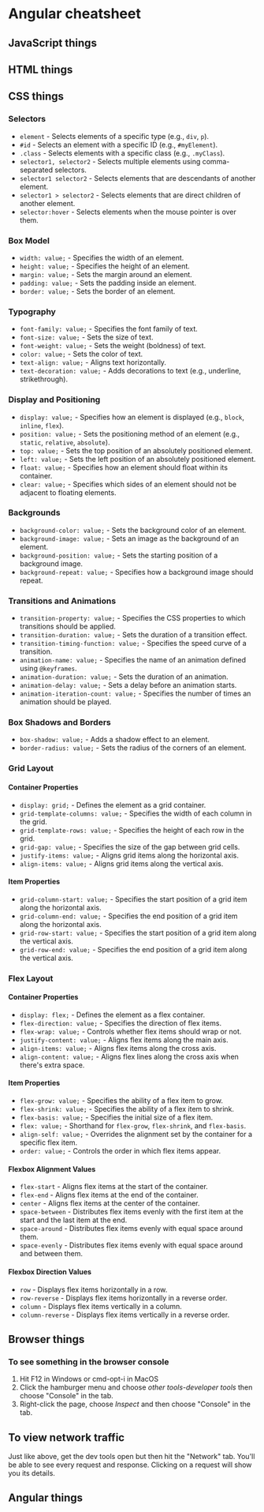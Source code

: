 # Angular cheatsheet

## JavaScript things

## HTML things

## CSS things

### Selectors

- `element` - Selects elements of a specific type (e.g., `div`, `p`).
- `#id` - Selects an element with a specific ID (e.g., `#myElement`).
- `.class` - Selects elements with a specific class (e.g., `.myClass`).
- `selector1, selector2` - Selects multiple elements using comma-separated selectors.
- `selector1 selector2` - Selects elements that are descendants of another element.
- `selector1 > selector2` - Selects elements that are direct children of another element.
- `selector:hover` - Selects elements when the mouse pointer is over them.

### Box Model

- `width: value;` - Specifies the width of an element.
- `height: value;` - Specifies the height of an element.
- `margin: value;` - Sets the margin around an element.
- `padding: value;` - Sets the padding inside an element.
- `border: value;` - Sets the border of an element.

### Typography

- `font-family: value;` - Specifies the font family of text.
- `font-size: value;` - Sets the size of text.
- `font-weight: value;` - Sets the weight (boldness) of text.
- `color: value;` - Sets the color of text.
- `text-align: value;` - Aligns text horizontally.
- `text-decoration: value;` - Adds decorations to text (e.g., underline, strikethrough).

### Display and Positioning

- `display: value;` - Specifies how an element is displayed (e.g., `block`, `inline`, `flex`).
- `position: value;` - Sets the positioning method of an element (e.g., `static`, `relative`, `absolute`).
- `top: value;` - Sets the top position of an absolutely positioned element.
- `left: value;` - Sets the left position of an absolutely positioned element.
- `float: value;` - Specifies how an element should float within its container.
- `clear: value;` - Specifies which sides of an element should not be adjacent to floating elements.

### Backgrounds

- `background-color: value;` - Sets the background color of an element.
- `background-image: value;` - Sets an image as the background of an element.
- `background-position: value;` - Sets the starting position of a background image.
- `background-repeat: value;` - Specifies how a background image should repeat.

### Transitions and Animations

- `transition-property: value;` - Specifies the CSS properties to which transitions should be applied.
- `transition-duration: value;` - Sets the duration of a transition effect.
- `transition-timing-function: value;` - Specifies the speed curve of a transition.
- `animation-name: value;` - Specifies the name of an animation defined using `@keyframes`.
- `animation-duration: value;` - Sets the duration of an animation.
- `animation-delay: value;` - Sets a delay before an animation starts.
- `animation-iteration-count: value;` - Specifies the number of times an animation should be played.

### Box Shadows and Borders

- `box-shadow: value;` - Adds a shadow effect to an element.
- `border-radius: value;` - Sets the radius of the corners of an element.


### Grid Layout

#### Container Properties

- `display: grid;` - Defines the element as a grid container.
- `grid-template-columns: value;` - Specifies the width of each column in the grid.
- `grid-template-rows: value;` - Specifies the height of each row in the grid.
- `grid-gap: value;` - Specifies the size of the gap between grid cells.
- `justify-items: value;` - Aligns grid items along the horizontal axis.
- `align-items: value;` - Aligns grid items along the vertical axis.

#### Item Properties

- `grid-column-start: value;` - Specifies the start position of a grid item along the horizontal axis.
- `grid-column-end: value;` - Specifies the end position of a grid item along the horizontal axis.
- `grid-row-start: value;` - Specifies the start position of a grid item along the vertical axis.
- `grid-row-end: value;` - Specifies the end position of a grid item along the vertical axis.

### Flex Layout

#### Container Properties

- `display: flex;` - Defines the element as a flex container.
- `flex-direction: value;` - Specifies the direction of flex items.
- `flex-wrap: value;` - Controls whether flex items should wrap or not.
- `justify-content: value;` - Aligns flex items along the main axis.
- `align-items: value;` - Aligns flex items along the cross axis.
- `align-content: value;` - Aligns flex lines along the cross axis when there's extra space.

#### Item Properties

- `flex-grow: value;` - Specifies the ability of a flex item to grow.
- `flex-shrink: value;` - Specifies the ability of a flex item to shrink.
- `flex-basis: value;` - Specifies the initial size of a flex item.
- `flex: value;` - Shorthand for `flex-grow`, `flex-shrink`, and `flex-basis`.
- `align-self: value;` - Overrides the alignment set by the container for a specific flex item.
- `order: value;` - Controls the order in which flex items appear.

#### Flexbox Alignment Values

- `flex-start` - Aligns flex items at the start of the container.
- `flex-end` - Aligns flex items at the end of the container.
- `center` - Aligns flex items at the center of the container.
- `space-between` - Distributes flex items evenly with the first item at the start and the last item at the end.
- `space-around` - Distributes flex items evenly with equal space around them.
- `space-evenly` - Distributes flex items evenly with equal space around and between them.

#### Flexbox Direction Values

- `row` - Displays flex items horizontally in a row.
- `row-reverse` - Displays flex items horizontally in a reverse order.
- `column` - Displays flex items vertically in a column.
- `column-reverse` - Displays flex items vertically in a reverse order.




## Browser things

### To see something in the browser console
1. Hit F12 in Windows or cmd-opt-i in MacOS
2. Click the hamburger menu and choose *other tools-developer tools* then choose "Console" in the tab.
3. Right-click the page, choose *Inspect* and then choose "Console" in the tab.

## To view network traffic
Just like above, get the dev tools open but then hit the "Network" tab. You'll be able to see every request and response. Clicking on a request will show you its details.

## Angular things

